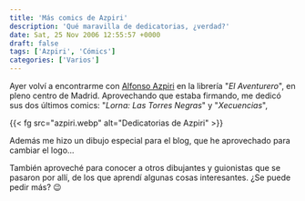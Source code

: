 ```yaml
---
title: 'Más comics de Azpiri'
description: 'Qué maravilla de dedicatorias, ¿verdad?'
date: Sat, 25 Nov 2006 12:55:57 +0000
draft: false
tags: ['Azpiri', 'Cómics']
categories: ['Varios']
---
```


Ayer volví a encontrarme con [Alfonso Azpiri](/alfonso-azpiri/) en la librería "_El Aventurero_", en pleno centro de Madrid. Aprovechando que estaba firmando, me dedicó sus dos últimos comics: "_Lorna: Las Torres Negras_" y "_Xecuencias_",

{{< fg src="azpiri.webp" alt="Dedicatorias de Azpiri" >}}

Además me hizo un dibujo especial para el blog, que he aprovechado para cambiar el logo...

También aproveché para conocer a otros dibujantes y guionistas que se pasaron por allí, de los que aprendí algunas cosas interesantes. ¿Se puede pedir más? :wink:
